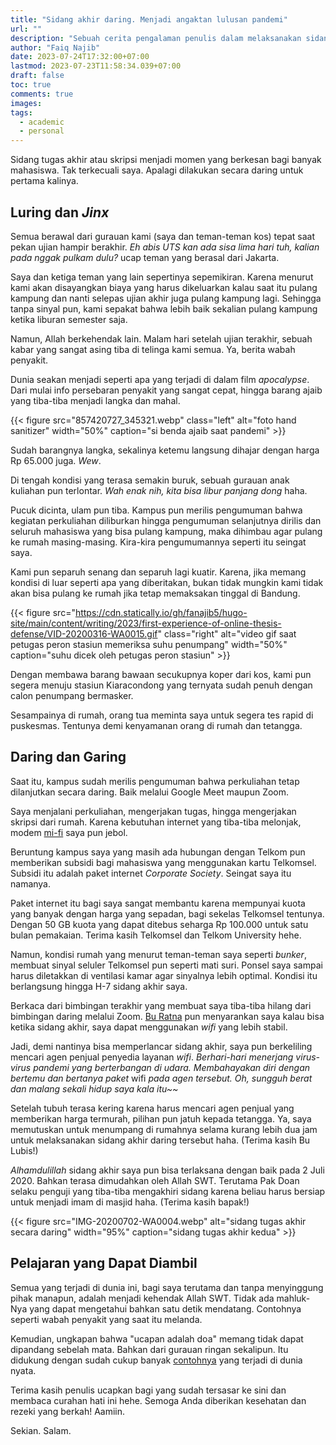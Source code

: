 ```yaml
---
title: "Sidang akhir daring. Menjadi angaktan lulusan pandemi"
url: ""
description: "Sebuah cerita pengalaman penulis dalam melaksanakan sidang akhir secara online."
author: "Faiq Najib"
date: 2023-07-24T17:32:00+07:00
lastmod: 2023-07-23T11:58:34.039+07:00
draft: false
toc: true
comments: true
images:
tags:
  - academic
  - personal
---
```


Sidang tugas akhir atau skripsi menjadi momen yang berkesan bagi banyak mahasiswa. Tak terkecuali saya. Apalagi dilakukan secara daring untuk pertama kalinya.

## Luring dan _Jinx_

Semua berawal dari gurauan kami (saya dan teman-teman kos) tepat saat pekan ujian hampir berakhir. _Eh abis UTS kan ada sisa lima hari tuh, kalian pada nggak pulkam dulu?_ ucap teman yang berasal dari Jakarta.

Saya dan ketiga teman yang lain sepertinya sepemikiran. Karena menurut kami akan disayangkan biaya yang harus dikeluarkan kalau saat itu pulang kampung dan nanti selepas ujian akhir juga pulang kampung lagi. Sehingga tanpa sinyal pun, kami sepakat bahwa lebih baik sekalian pulang kampung ketika liburan semester saja.

Namun, Allah berkehendak lain. Malam hari setelah ujian terakhir, sebuah kabar yang sangat asing tiba di telinga kami semua. Ya, berita wabah penyakit. 

Dunia seakan menjadi seperti apa yang terjadi di dalam film _apocalypse_. Dari mulai info persebaran penyakit yang sangat cepat, hingga barang ajaib yang tiba-tiba menjadi langka dan mahal.

{{< figure src="857420727_345321.webp" class="left" alt="foto hand sanitizer" width="50%" caption="si benda ajaib saat pandemi" >}}

Sudah barangnya langka, sekalinya ketemu langsung dihajar dengan harga Rp 65.000 juga. _Wew_.

Di tengah kondisi yang terasa semakin buruk, sebuah gurauan anak kuliahan pun terlontar. _Wah enak nih, kita bisa libur panjang dong_ haha.

Pucuk dicinta, ulam pun tiba. Kampus pun merilis pengumuman bahwa kegiatan perkuliahan diliburkan hingga pengumuman selanjutnya dirilis dan seluruh mahasiswa yang bisa pulang kampung, maka dihimbau agar pulang ke rumah masing-masing. Kira-kira pengumumannya seperti itu seingat saya.

Kami pun separuh senang dan separuh lagi kuatir. Karena, jika memang kondisi di luar seperti apa yang diberitakan, bukan tidak mungkin kami tidak akan bisa pulang ke rumah jika tetap memaksakan tinggal di Bandung.

{{< figure src="https://cdn.statically.io/gh/fanajib5/hugo-site/main/content/writing/2023/first-experience-of-online-thesis-defense/VID-20200316-WA0015.gif" class="right" alt="video gif saat petugas peron stasiun memeriksa suhu penumpang" width="50%" caption="suhu dicek oleh petugas peron stasiun" >}}

Dengan membawa barang bawaan secukupnya koper dari kos, kami pun segera menuju stasiun Kiaracondong yang ternyata sudah penuh dengan calon penumpang bermasker.

Sesampainya di rumah, orang tua meminta saya untuk segera tes rapid di puskesmas. Tentunya demi kenyamanan orang di rumah dan tetangga.

## Daring dan Garing

Saat itu, kampus sudah merilis pengumuman bahwa perkuliahan tetap dilanjutkan secara daring. Baik melalui Google Meet maupun Zoom.

Saya menjalani perkuliahan, mengerjakan tugas, hingga mengerjakan skripsi dari rumah. Karena kebutuhan internet yang tiba-tiba melonjak, modem [mi-fi](https://www.duniaandroid.com/2018/10/mifi-andromax-tidak-konek-internet.html) saya pun jebol.

Beruntung kampus saya yang masih ada hubungan dengan Telkom pun memberikan subsidi bagi mahasiswa yang menggunakan kartu Telkomsel. Subsidi itu adalah paket internet _Corporate Society_. Seingat saya itu namanya.

Paket internet itu bagi saya sangat membantu karena mempunyai kuota yang banyak dengan harga yang sepadan, bagi sekelas Telkomsel tentunya. Dengan 50 GB kuota yang dapat ditebus seharga Rp 100.000 untuk satu bulan pemakaian. Terima kasih Telkomsel dan Telkom University hehe.

Namun, kondisi rumah yang menurut teman-teman saya seperti _bunker_, membuat sinyal seluler Telkomsel pun seperti mati suri. Ponsel saya sampai harus diletakkan di ventilasi kamar agar sinyalnya lebih optimal. Kondisi itu berlangsung hingga H-7 sidang akhir saya.

Berkaca dari bimbingan terakhir yang membuat saya tiba-tiba hilang dari bimbingan daring melalui Zoom. [Bu Ratna](https://network.rg.telkomuniversity.ac.id/profile-dosen-rmy/) pun menyarankan saya kalau bisa ketika sidang akhir, saya dapat menggunakan _wifi_ yang lebih stabil.

Jadi, demi nantinya bisa memperlancar sidang akhir, saya pun berkeliling mencari agen penjual penyedia layanan _wifi_. _Berhari-hari menerjang virus-virus pandemi yang berterbangan di udara. Membahayakan diri dengan bertemu dan bertanya paket_ wifi _pada agen tersebut. Oh, sungguh berat dan malang sekali hidup saya kala itu~~_

Setelah tubuh terasa kering karena harus mencari agen penjual yang memberikan harga termurah, pilihan pun jatuh kepada tetangga. Ya, saya memutuskan untuk menumpang di rumahnya selama kurang lebih dua jam untuk melaksanakan sidang akhir daring tersebut haha. (Terima kasih Bu Lubis!)

_Alhamdulillah_ sidang akhir saya pun bisa terlaksana dengan baik pada 2 Juli 2020. Bahkan terasa dimudahkan oleh Allah SWT. Terutama Pak Doan selaku penguji yang tiba-tiba mengakhiri sidang karena beliau harus bersiap untuk menjadi imam di masjid haha. (Terima kasih bapak!)

{{< figure src="IMG-20200702-WA0004.webp" alt="sidang tugas akhir secara daring" width="95%" caption="sidang tugas akhir kedua" >}}

## Pelajaran yang Dapat Diambil

Semua yang terjadi di dunia ini, bagi saya terutama dan tanpa menyinggung pihak manapun, adalah menjadi kehendak Allah SWT. Tidak ada mahluk-Nya yang dapat mengetahui bahkan satu detik mendatang. Contohnya seperti wabah penyakit yang saat itu melanda.

Kemudian, ungkapan bahwa "ucapan adalah doa" memang tidak dapat dipandang sebelah mata. Bahkan dari gurauan ringan sekalipun. Itu didukung dengan sudah cukup banyak [contohnya](https://id.quora.com/Apa-bukti-dari-perkataan-adalah-doa) yang terjadi di dunia nyata.

Terima kasih penulis ucapkan bagi yang sudah tersasar ke sini dan membaca curahan hati ini hehe. Semoga Anda diberikan kesehatan dan rezeki yang berkah! Aamiin.

Sekian. Salam.